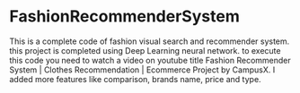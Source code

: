 # FashionRecommenderSystem
This is a complete code of fashion visual search and recommender system. this project is completed using Deep Learning neural network.
to execute this code you need to watch a video on youtube title Fashion Recommender System | Clothes Recommendation | Ecommerce Project by CampusX. 
I added more features like comparison, brands name, price and type.

